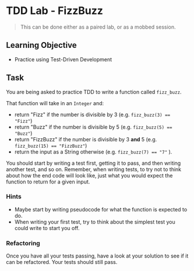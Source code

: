# TDD Lab - FizzBuzz

> This can be done either as a paired lab, or as a mobbed session.

## Learning Objective

- Practice using Test-Driven Development

## Task

You are being asked to practice TDD to write a function called `fizz_buzz`.

That function will take in an `Integer` and:

- return "Fizz" if the number is divisible by 3 (e.g. `fizz_buzz(3) == "Fizz"`)
- return "Buzz" if the number is divisible by 5 (e.g. `fizz_buzz(5) == "Buzz"`)
- return "FizzBuzz" if the number is divisible by 3 **and** 5 (e.g. `fizz_buzz(15) == "FizzBuzz"`)
- return the input as a String otherwise (e.g. `fizz_buzz(7) == "7"` ).

You should start by writing a test first, getting it to pass, and then writing another test, and so on. Remember, when writing tests, to try not to think about how the end code will look like, just what you would expect the function to return for a given input.

### Hints

- Maybe start by writing pseudocode for what the function is expected to do. 
- When writing your first test, try to think about the simplest test you could write to start you off. 


### Refactoring

Once you have all your tests passing, have a look at your solution to see if it can be refactored. Your tests should still pass.